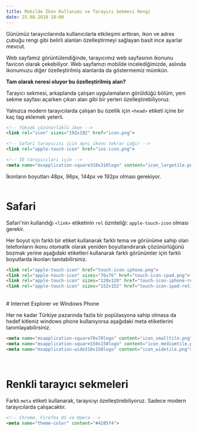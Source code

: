 ```yaml
--- 
title: Mobilde İkon Kullanımı ve Tarayıcı Sekmesi Rengi
date: 25.08.2018 18:00
---
```


Günümüz tarayıcılarında kullanıcılarla etkileşimi arttıran, ikon ve adres çubuğu rengi gibi belirli alanları özelleştirmeyi sağlayan basit ince ayarlar mevcut.

Web sayfamız görüntülendiğinde, tarayıcımız web sayfasının ikonunu favicon olarak çekebiliyor. Web sayfamızı mobilde incelediğimizde, aslında ikonumuzu diğer özelleştirilmiş alanlarda da göstermemiz mümkün.

**Tam olarak neresi oluyor bu özelleştirilmiş alan?**  

Tarayıcı sekmesi, arkaplanda çalışan uygulamaların görüldüğü bölüm, yeni sekme sayfası açarken çıkan alan gibi bir yerleri özelleştirebiliyoruz.  

Yalnızca modern tarayıcılarda çalışan bu özellik için `<head>` etiketi içine bir kaç tag eklemek yeterli.

```html
<!-- Yüksek çözünürlüklü ikon -->
<link rel="icon" sizes="192x192" href="icon.png">

<!-- Safari tarayıcısı için aynı ikonu tekrar çağır -->
<link rel="apple-touch-icon" href="ios-icon.png">

<!-- IE tarayıcıları için -->
<meta name="msapplication-square310x310logo" content="icon_largetile.png">
```

İkonların boyutları 48px, 96px, 144px ve 192px olması gerekiyor.
<br><br>

# Safari
Safari'nin kullandığı `<link>` etiketinin `rel` özniteliği: `apple-touch-icon` olması gerekir.

Her boyut için farklı bir etiket kullanarak farklı tema ve görünüme sahip olan telefonların ikonu otomatik olarak yeniden boyutlandırarak çözünürlüğünü bozmak yerine aşağıdaki etiketleri kullanarak farklı görünümler için farklı boyutlarda ikonları tanıtabilirsiniz.   

```html
<link rel="apple-touch-icon" href="touch-icon-iphone.png">
<link rel="apple-touch-icon" sizes="76x76" href="touch-icon-ipad.png">
<link rel="apple-touch-icon" sizes="120x120" href="touch-icon-iphone-retina.png">
<link rel="apple-touch-icon" sizes="152x152" href="touch-icon-ipad-retina.png">
```
<br>
# Internet Explorer ve Windows Phone

Her ne kadar Türkiye pazarında fazla bir popülasyona sahip olmasa da hedef kitleniz windows phone kullanıyorsa aşağıdaki meta etiketlerini tanımlayabilirsiniz. 

```html
<meta name="msapplication-square70x70logo" content="icon_smalltile.png">
<meta name="msapplication-square150x150logo" content="icon_mediumtile.png">
<meta name="msapplication-wide310x150logo" content="icon_widetile.png">
```

<br>

# Renkli tarayıcı sekmeleri

Farklı `meta` etiketi kullanarak, tarayıcıyı özelleştirebiliyoruz. Sadece modern tarayıcılarda çalışacaktır.

```html
<!-- Chrome, Firefox OS ve Opera -->
<meta name="theme-color" content="#4285f4">
```